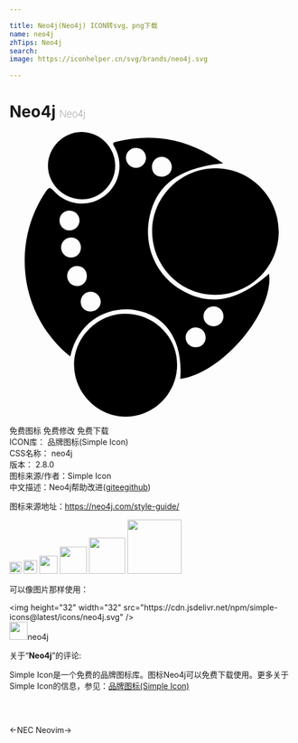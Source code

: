 ```yaml
---

title: Neo4j(Neo4j) ICON转svg、png下载
name: neo4j
zhTips: Neo4j
search: 
image: https://iconhelper.cn/svg/brands/neo4j.svg

---
```


# Neo4j  <small style="font-size: 60%;font-weight: 100">Neo4j</small>

<div id="svg" class="svg-wrap">
<svg role="img" viewBox="0 0 24 24" xmlns="http://www.w3.org/2000/svg"><title>Neo4j icon</title><path d="M22.717 8.417c-.014 2.959-2.412 5.321-5.391 5.309-2.946-.014-5.306-2.424-5.291-5.407.014-2.9 2.458-5.287 5.391-5.265 2.926.022 5.304 2.434 5.291 5.363zM9.813 24c-2.357.008-4.337-1.965-4.361-4.344-.024-2.33 1.955-4.33 4.295-4.34 2.438-.01 4.395 1.916 4.395 4.326.003 2.383-1.952 4.35-4.329 4.358zM8.923 2.84c0 1.562-1.286 2.847-2.841 2.839C4.533 5.672 3.221 4.35 3.246 2.82 3.271 1.268 4.588-.022 6.126 0c1.531.023 2.797 1.308 2.797 2.84zM21.9 11.948c-2.697 2.356-5 2.779-7.42 1.36-2.14-1.254-3.196-3.721-2.654-6.197.587-2.68 2.506-4.085 6.197-4.467C15.222.642 12.26.025 9.008.821c-.421.102-.241.261-.126.473.786 1.447.383 3.207-.942 4.151-1.325.943-3.126.755-4.218-.49-.322-.367-.427-.269-.654.063C.56 8.691.705 13.697 3.44 17.203c.492.631 1.027 1.219 1.691 1.71.75-3.208 3.394-4.251 5.519-3.888 2.593.442 4.002 2.602 3.758 5.787 3.516-.43 7.927-5.65 7.492-8.864zm-9.088-9.853c.462-.023.87.365.881.835.009.456-.347.827-.807.843-.506.017-.862-.32-.866-.818-.005-.476.328-.837.792-.86zM5.076 6.629c.48.009.853.401.832.876-.019.452-.398.804-.859.798-.46-.006-.821-.366-.828-.827-.007-.483.369-.855.855-.847zm-.721 3.099c.003-.451.374-.824.829-.835.461-.011.825.335.844.803.02.489-.337.878-.813.887-.473.007-.863-.381-.86-.855zm.515 2.371c.023-.46.396-.806.858-.797.479.01.822.391.802.891-.019.468-.384.813-.846.797-.478-.014-.838-.409-.814-.891zm1.992 3.034c-.5.007-.857-.345-.851-.838.006-.46.371-.832.818-.836.47-.004.873.391.869.853-.002.452-.371.813-.836.821zm3.831-12.11c-.469.012-.868-.38-.866-.849.002-.481.384-.84.876-.826.462.013.814.376.813.837-.001.449-.372.827-.823.838zm5.008 15.122c-.494-.004-.856-.375-.838-.858.018-.446.402-.81.855-.808.479.004.85.393.833.875-.015.462-.37.792-.85.791zm1.534-1.77c-.482.011-.872-.367-.866-.84.005-.462.363-.822.825-.833.485-.011.864.356.863.841.001.455-.362.821-.822.832z"/></svg>
</div>
<detail full-name='neo4j'></detail>

<div class="detail-page">
<p>
<span><span class="badge-success badge">免费图标</span> <span class="badge-success badge">免费修改</span>  <span class="badge-success badge">免费下载</span> </span>
<br/>
<span>
ICON库：
<span class="badge-secondary badge">品牌图标(Simple Icon)</span> 
</span>
<br/>
<span>
CSS名称：
<span class="badge-secondary badge">neo4j</span> 
</span>

<br/>
<span>
版本：
<span class="badge-secondary badge">2.8.0</span> 
</span>
<br/>
<span>图标来源/作者：<span class="badge-light badge">Simple Icon</span></span> 
<br/>
<span class="zh-detail">中文描述：<span class="badge-primary badge">Neo4j</span><span class="help-link"><span>帮助改进</span>(<a href="https://gitee.com/liuwave/icon-helper/edit/master/json/brands/neo4j.json" target="_blank" rel="noopener noreferrer">gitee</a><a href="https://github.com/liuwave/icon-helper/edit/master/json/brands/neo4j.json" target="_blank" rel="noopener noreferrer">github</a></span>)</span><br/>
</p>
</div><div class="description description alert alert-light"><p>图标来源地址：<a href="https://neo4j.com/style-guide/" target="_blank" rel="noopener noreferrer">https://neo4j.com/style-guide/</a></p></div>
<div class="alert alert-dark">
<img height="21" width="21" src="https://cdn.jsdelivr.net/npm/simple-icons@latest/icons/neo4j.svg" />
<img height="24" width="24" src="https://cdn.jsdelivr.net/npm/simple-icons@latest/icons/neo4j.svg" />
<img height="32" width="32" src="https://cdn.jsdelivr.net/npm/simple-icons@latest/icons/neo4j.svg" />
<img height="48" width="48" src="https://cdn.jsdelivr.net/npm/simple-icons@latest/icons/neo4j.svg" />
<img height="64" width="64" src="https://cdn.jsdelivr.net/npm/simple-icons@latest/icons/neo4j.svg" />
<img height="96" width="96" src="https://cdn.jsdelivr.net/npm/simple-icons@latest/icons/neo4j.svg" />

</div>
<div>
  <p>可以像图片那样使用：    
  </p>
  <div class="alert alert-primary" style="font-size: 14px">
    &lt;img height="32" width="32" src="https://cdn.jsdelivr.net/npm/simple-icons@latest/icons/neo4j.svg" /&gt;
    <copy-btn content='<img height="32" width="32" src="https://cdn.jsdelivr.net/npm/simple-icons@latest/icons/neo4j.svg" />'></copy-btn>
  </div>
  <div class="alert alert-secondary">
    <img height="32" width="32" src="https://cdn.jsdelivr.net/npm/simple-icons@latest/icons/neo4j.svg" />neo4j
    <copy-btn content="neo4j" btn-title="复制图标名称"></copy-btn>
  </div>
</div>
<div class="icon-detail__container">
<p>关于“<b>Neo4j</b>”的评论:</p>
</div>
<Vssue title="关于“Neo4j”的评论" />
<div><p>Simple Icon是一个免费的品牌图标库。图标Neo4j可以免费下载使用。更多关于  Simple Icon的信息，参见：<a target="_blank" href="https://iconhelper.cn/brands.html">品牌图标(Simple Icon)</a>
</p></div>


<div style="padding:2rem 0 " class="page-nav"><p class="inner"><span class="prev">←<router-link to="/icon/nec.html">NEC</router-link></span> <span class="next"><router-link to="/icon/neovim.html">Neovim</router-link>→</span></p></div>
